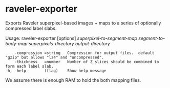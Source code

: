 # raveler-exporter

Exports Raveler superpixel-based images + maps to a series of optionally compressed label slabs.

Usage: raveler-exporter [options] *superpixel-to-segment-map* *segment-to-body-map* *superpixels-directory* *output-directory*

	    -compression =string   Compression for output files.  default "gzip" but allows "lz4" and "uncompressed".
	    -thickness   =number   Number of Z slices should be combined to form each label slab.
	-h, -help        (flag)    Show help message

We assume there is enough RAM to hold the both mapping files.
